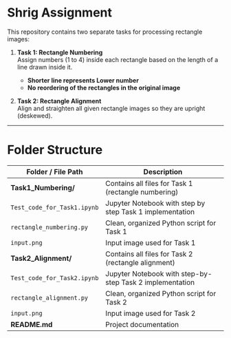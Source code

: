 # Shrig Assignment

This repository contains two separate tasks for processing rectangle images:
1. **Task 1: Rectangle Numbering**  
   Assign numbers (1 to 4) inside each rectangle based on the length of a line drawn inside it.  
   - **Shorter line represents Lower number**  
   - **No reordering of the rectangles in the original image**  

2. **Task 2: Rectangle Alignment**  
   Align and straighten all given rectangle images so they are upright (deskewed). 

---

# Folder Structure

| Folder / File Path                              | Description                                                       |
|-------------------------------------------------|-------------------------------------------------------------------|
| **Task1_Numbering/**                            | Contains all files for Task 1 (rectangle numbering)               |
| `Test_code_for_Task1.ipynb`                 | Jupyter Notebook with step by step Task 1 implementation          |
| `rectangle_numbering.py`                    | Clean, organized Python script for Task 1                         |
| `input.png`                                 | Input image used for Task 1                                             |
| **Task2_Alignment/**                            | Contains all files for Task 2 (rectangle alignment)               |
|  `Test_code_for_Task2.ipynb`                 | Jupyter Notebook with step-by-step Task 2 implementation          |
|  `rectangle_alignment.py`                    | Clean, organized Python script for Task 2                         |
| `input.png`                                 | Input image used for Task 2                                             |
| **README.md**                                   | Project documentation                                              |

